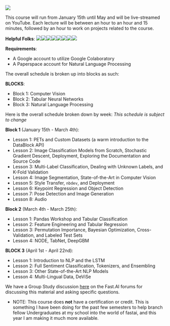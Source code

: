![](https://github.com/muellerzr/Practical-Deep-Learning-for-Coders-2.0/blob/master/walkwithfastai2.png?raw=true)

This course will run from January 15th until May and will be live-streamed on YouTube. Each lecture will be between an hour to an hour and 15 minutes, followed by an hour to work on projects related to the course. 

**Helpful Folks**:
[![](https://sourcerer.io/fame/muellerzr/muellerzr/Practical-Deep-Learning-for-Coders-2.0/images/0)](https://sourcerer.io/fame/muellerzr/muellerzr/Practical-Deep-Learning-for-Coders-2.0/links/0)[![](https://sourcerer.io/fame/muellerzr/muellerzr/Practical-Deep-Learning-for-Coders-2.0/images/1)](https://sourcerer.io/fame/muellerzr/muellerzr/Practical-Deep-Learning-for-Coders-2.0/links/1)[![](https://sourcerer.io/fame/muellerzr/muellerzr/Practical-Deep-Learning-for-Coders-2.0/images/2)](https://sourcerer.io/fame/muellerzr/muellerzr/Practical-Deep-Learning-for-Coders-2.0/links/2)[![](https://sourcerer.io/fame/muellerzr/muellerzr/Practical-Deep-Learning-for-Coders-2.0/images/3)](https://sourcerer.io/fame/muellerzr/muellerzr/Practical-Deep-Learning-for-Coders-2.0/links/3)[![](https://sourcerer.io/fame/muellerzr/muellerzr/Practical-Deep-Learning-for-Coders-2.0/images/4)](https://sourcerer.io/fame/muellerzr/muellerzr/Practical-Deep-Learning-for-Coders-2.0/links/4)[![](https://sourcerer.io/fame/muellerzr/muellerzr/Practical-Deep-Learning-for-Coders-2.0/images/5)](https://sourcerer.io/fame/muellerzr/muellerzr/Practical-Deep-Learning-for-Coders-2.0/links/5)[![](https://sourcerer.io/fame/muellerzr/muellerzr/Practical-Deep-Learning-for-Coders-2.0/images/6)](https://sourcerer.io/fame/muellerzr/muellerzr/Practical-Deep-Learning-for-Coders-2.0/links/6)[![](https://sourcerer.io/fame/muellerzr/muellerzr/Practical-Deep-Learning-for-Coders-2.0/images/7)](https://sourcerer.io/fame/muellerzr/muellerzr/Practical-Deep-Learning-for-Coders-2.0/links/7)

**Requirements**:
* A Google account to utilize Google Colaboratory
* A Paperspace account for Natural Language Processing

The overall schedule is broken up into blocks as such:

**BLOCKS**:
* Block 1: Computer Vision
* Block 2: Tabular Neural Networks
* Block 3: Natural Language Processing

Here is the overall schedule broken down by week:
*This schedule is subject to change*

**Block 1** (January 15th - March 4th):
* Lesson 1: PETs and Custom Datasets (a warm introduction to the DataBlock API)
* Lesson 2: Image Classification Models from Scratch, Stochastic Gradient Descent, Deployment, Exploring the Documentation and Source Code
* Lesson 3: Multi-Label Classification, Dealing with Unknown Labels, and K-Fold Validation
* Lesson 4: Image Segmentation, State-of-the-Art in Computer Vision
* Lesson 5: Style Transfer, `nbdev`, and Deployment
* Lesson 6: Keypoint Regression and Object Detection
* Lesson 7: Pose Detection and Image Generation
* Lesson 8: Audio

**Block 2** (March 4th - March 25th):
* Lesson 1: Pandas Workshop and Tabular Classification
* Lesson 2: Feature Engineering and Tabular Regression
* Lesson 3: Permutation Importance, Bayesian Optimization, Cross-Validation, and Labeled Test Sets
* Lesson 4: NODE, TabNet, DeepGBM

**BLOCK 3** (April 1st - April 22nd):
* Lesson 1: Introduction to NLP and the LSTM
* Lesson 2: Full Sentiment Classification, Tokenizers, and Ensembling
* Lesson 3: Other State-of-the-Art NLP Models
* Lesson 4: Multi-Lingual Data, DeViSe

We have a Group Study discussion [here](https://forums.fast.ai/t/a-walk-with-fastai2-study-group-and-online-lectures-megathread/59929/) on the Fast.AI forums for discussing this material and asking specific questions.

* NOTE: This course does **not** have a certification or credit. This is something I have been doing for the past few semesters to help branch fellow Undergraduates at my school into the world of fastai, and this year I am making it much more available. 
